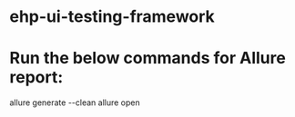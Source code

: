 # ehp-ui-testing-framework

# Run the below commands for Allure report:
allure generate --clean allure open
